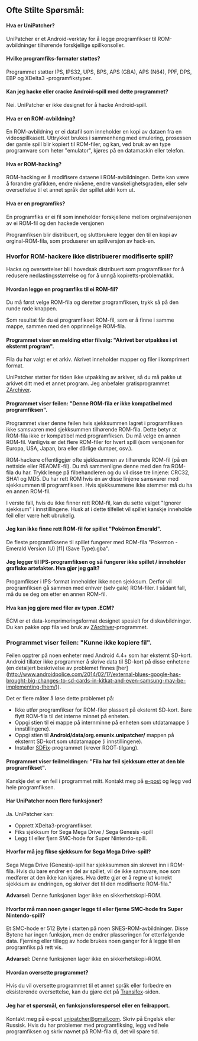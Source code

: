 ## Ofte Stilte Spørsmål:

#### Hva er UniPatcher?

UniPatcher er et Android-verktøy for å legge programfikser til ROM-avbildninger tilhørende forskjellige spillkonsoller.

#### Hvilke programfiks-formater støttes?

Programmet støtter IPS, IPS32, UPS, BPS, APS (GBA), APS (N64), PPF, DPS, EBP og XDelta3 -programfikstyper.

#### Kan jeg hacke eller cracke Android-spill med dette programmet?

Nei. UniPatcher er ikke designet for å hacke Android-spill.

#### Hva er en ROM-avbildning?

En ROM-avbildning er ei datafil som inneholder en kopi av dataen fra en videospillkasett. Uttrykket brukes i sammenheng med emulering, prosessen der gamle spill blir kopiert til ROM-filer, og kan, ved bruk av en type programvare som heter "emulator", kjøres på en datamaskin eller telefon.

#### Hva er ROM-hacking?

ROM-hacking er å modifisere dataene i ROM-avbildningen. Dette kan være å forandre grafikken, endre nivåene, endre vanskelighetsgraden, eller selv oversettelse til et annet språk der spillet aldri kom ut.

#### Hva er en programfiks?

En programfiks er ei fil som inneholder forskjellene mellom orginalversjonen av ei ROM-fil og den hackede versjonen

Programfiksen blir distribuert, og sluttbrukere legger den til en kopi av orginal-ROM-fila, som produserer en spillversjon av hack-en.

### Hvorfor ROM-hackere ikke distribuerer modifiserte spill?

Hacks og oversettelser bli i hovedsak distribuert som programfikser for å redusere nedlastingsstørrelse og for å unngå kopiretts-problematikk.

#### Hvordan legge en programfiks til ei ROM-fil?

Du må først velge ROM-fila og deretter programfiksen, trykk så på den runde røde knappen.

Som resultat får du ei programfikset ROM-fil, som er å finne i samme mappe, sammen med den opprinnelige ROM-fila.

#### Programmet viser en melding etter filvalg: "Akrivet bør utpakkes i et eksternt program".

Fila du har valgt er et arkiv. Akrivet inneholder mapper og filer i komprimert format.

UniPatcher støtter for tiden ikke utpakking av arkiver, så du må pakke ut arkivet ditt med et annet program. Jeg anbefaler gratisprogrammet [ZArchiver](https://play.google.com/store/apps/details?id=ru.zdevs.zarchiver).

#### Programmet viser feilen: "Denne ROM-fila er ikke kompatibel med programfiksen".

Programmet viser denne feilen hvis sjekksummen lagret i programfiksen ikke samsvaren med sjekksummen tilhørende ROM-fila. Dette betyr at ROM-fila ikke er kompatibel med programfiksen. Du må velge en annen ROM-fil. Vanligvis er det flere ROM-filer for hvert spill (som versjonen for Europa, USA, Japan, bra eller dårlige dumper, osv.).

ROM-hackere offentliggjør ofte sjekksummen av tilhørende ROM-fil (på en nettside eller README-fil). Du må sammenligne denne med den fra ROM-fila du har. Trykk lenge på filbehandleren og du vil disse tre linjene: CRC32, SHA1 og MD5. Du har rett ROM hvis én av disse linjene samsvarer med sjekksummen til programfiksen. Hvis sjekksummene ikke stemmer må du ha en annen ROM-fil.

I verste fall, hvis du ikke finner rett ROM-fil, kan du sette valget "Ignorer sjekksum" i innstillingene. Husk at i dette tilfellet vil spillet kanskje inneholde feil eller være helt ubrukelig.

#### Jeg kan ikke finne rett ROM-fil for spillet "Pokémon Emerald".

De fleste programfiksene til spillet fungerer med ROM-fila "Pokemon - Emerald Version (U) \[f1\] (Save Type).gba".

#### Jeg legger til IPS-programfiksen og så fungerer ikke spillet / inneholder grafiske artefakter. Hva gjør jeg galt?

Progamfikser i IPS-format inneholder ikke noen sjekksum. Derfor vil programfiksen gå sammen med enhver (selv gale) ROM-filer. I sådant fall, må du se deg om etter en annen ROM-fil.

#### Hva kan jeg gjøre med filer av typen .ECM?

ECM er et data-komprimeringsformat designet spesielt for diskavbildninger. Du kan pakke opp fila ved bruk av [ZArchiver](https://play.google.com/store/apps/details?id=ru.zdevs.zarchiver)-programmet.

### Programmet viser feilen: "Kunne ikke kopiere fil".

Feilen opptrer på noen enheter med Android 4.4+ som har eksternt SD-kort. Android tillater ikke programmer å skrive data til SD-kort på disse enhetene (en detaljert beskrivelse av problemet finnes [her] (http://www.androidpolice.com/2014/02/17/external-blues-google-has-brought-big-changes-to-sd-cards-in-kitkat-and-even-samsung-may-be-implementing-them/)).

Det er flere måter å løse dette problemet på:

- Ikke utfør programfikser for ROM-filer plassert på eksternt SD-kort. Bare flytt ROM-fila til det interne minnet på enheten.
- Oppgi stien til ei mappe på internminne på enheten som utdatamappe (i innstillingene).
- Oppgi stien til **Android/data/org.emunix.unipatcher/** mappen på eksternt SD-kort som utdatamappe (i innstillingene).
- Installer [SDFix](https://play.google.com/store/apps/details?id=nextapp.sdfix)-programmet (krever ROOT-tilgang).

#### Programmet viser feilmeldingen: "Fila har feil sjekksum etter at den ble programfikset".

Kanskje det er en feil i programmet mitt. Kontakt meg på [e-post](mailto:unipatcher@gmail.com) og legg ved hele programfiksen.

#### Har UniPatcher noen flere funksjoner?

Ja. UniPatcher kan:

- Opprett XDelta3-programfikser.
- Fiks sjekksum for Sega Mega Drive / Sega Genesis -spill
- Legg til eller fjern SMC-hode for Super Nintendo-spill.

#### Hvorfor må jeg fikse sjekksum for Sega Mega Drive-spill?

Sega Mega Drive (Genesis)-spill har sjekksummen sin skrevet inn i ROM-fila. Hvis du bare endrer en del av spillet, vil de ikke samsvare, noe som medfører at den ikke kan kjøres. Hva dette gjør er å regne ut korrekt sjekksum av endringen, og skriver det til den modifiserte ROM-fila."

**Advarsel:** Denne funksjonen lager ikke en sikkerhetskopi-ROM.

#### Hvorfor må man noen ganger legge til eller fjerne SMC-hode fra Super Nintendo-spill?

Et SMC-hode er 512 Byte i starten på noen SNES-ROM-avbildninger. Disse Bytene har ingen funksjon, men de endrer plasseringen for etterfølgende data. Fjerning eller tillegg av hode brukes noen ganger for å legge til en programfiks på rett vis.

**Advarsel:** Denne funksjonen lager ikke en sikkerhetskopi-ROM.

#### Hvordan oversette programmet?

Hvis du vil oversette programmet til et annet språk eller forbedre en eksisterende oversettelse, kan du gjøre det på [Transifex](https://www.transifex.com/unipatcher/unipatcher/dashboard/)-siden.

#### Jeg har et spørsmål, en funksjonsforespørsel eller en feilrapport.

Kontakt meg på e-post <unipatcher@gmail.com>. Skriv på Engelsk eller Russisk. Hvis du har problemer med programfiksing, legg ved hele programfiksen og skriv navnet på ROM-fila di, det vil spare tid.